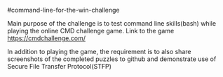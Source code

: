 #command-line-for-the-win-challenge

Main purpose of the challenge is to test command line skills(bash)
while playing the online CMD challenge game.
Link to the game https://cmdchallenge.com/

In addition to playing the game, the requirement is to also share screenshots
of the completed puzzles to github and demonstrate use of Secure File
Transfer Protocol(STFP)